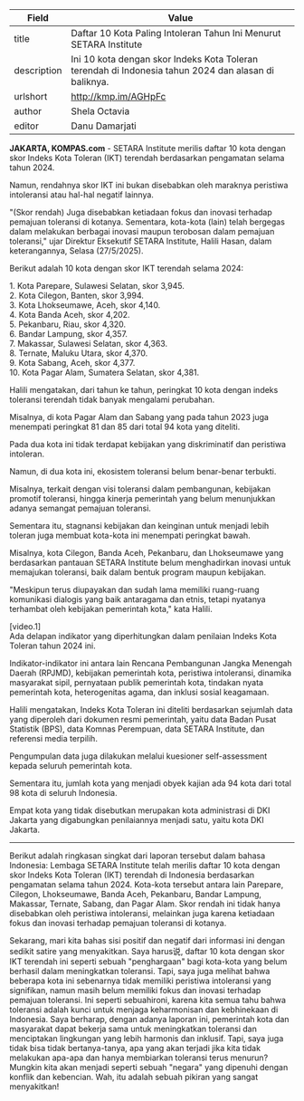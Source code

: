 | Field       | Value                                                       |
|-------------|-------------------------------------------------------------|
| title       | Daftar 10 Kota Paling Intoleran Tahun Ini Menurut SETARA Institute  |
| description | Ini 10 kota dengan skor Indeks Kota Toleran terendah di Indonesia tahun 2024 dan alasan di baliknya. |
| urlshort    | http://kmp.im/AGHpFc |
| author      | Shela Octavia |
| editor      | Danu Damarjati  |

**JAKARTA, KOMPAS.com** - SETARA Institute merilis daftar 10 kota dengan skor Indeks Kota Toleran (IKT) terendah berdasarkan pengamatan selama tahun 2024.

Namun, rendahnya skor IKT ini bukan disebabkan oleh maraknya peristiwa intoleransi atau hal-hal negatif lainnya.

"(Skor rendah) Juga disebabkan ketiadaan fokus dan inovasi terhadap pemajuan toleransi di kotanya. Sementara, kota-kota (lain) telah bergegas dalam melakukan berbagai inovasi maupun terobosan dalam pemajuan toleransi," ujar Direktur Eksekutif SETARA Institute, Halili Hasan, dalam keterangannya, Selasa (27/5/2025).

Berikut adalah 10 kota dengan skor IKT terendah selama 2024:

1\. Kota Parepare, Sulawesi Selatan, skor 3,945.\
2. Kota Cilegon, Banten, skor 3,994.\
3. Kota Lhokseumawe, Aceh, skor 4,140.\
4. Kota Banda Aceh, skor 4,202.\
5. Pekanbaru, Riau, skor 4,320.\
6. Bandar Lampung, skor 4,357.\
7. Makassar, Sulawesi Selatan, skor 4,363.\
8. Ternate, Maluku Utara, skor 4,370.\
9. Kota Sabang, Aceh, skor 4,377.\
10. Kota Pagar Alam, Sumatera Selatan, skor 4,381.

Halili mengatakan, dari tahun ke tahun, peringkat 10 kota dengan indeks toleransi terendah tidak banyak mengalami perubahan.

Misalnya, di kota Pagar Alam dan Sabang yang pada tahun 2023 juga menempati peringkat 81 dan 85 dari total 94 kota yang diteliti.

Pada dua kota ini tidak terdapat kebijakan yang diskriminatif dan peristiwa intoleran.

Namun, di dua kota ini, ekosistem toleransi belum benar-benar terbukti.

Misalnya, terkait dengan visi toleransi dalam pembangunan, kebijakan promotif toleransi, hingga kinerja pemerintah yang belum menunjukkan adanya semangat pemajuan toleransi.

Sementara itu, stagnansi kebijakan dan keinginan untuk menjadi lebih toleran juga membuat kota-kota ini menempati peringkat bawah.

Misalnya, kota Cilegon, Banda Aceh, Pekanbaru, dan Lhokseumawe yang berdasarkan pantauan SETARA Institute belum menghadirkan inovasi untuk memajukan toleransi, baik dalam bentuk program maupun kebijakan.

"Meskipun terus diupayakan dan sudah lama memiliki ruang-ruang komunikasi dialogis yang baik antaragama dan etnis, tetapi nyatanya terhambat oleh kebijakan pemerintah kota," kata Halili.

\[video.1\]\
Ada delapan indikator yang diperhitungkan dalam penilaian Indeks Kota Toleran tahun 2024 ini.

Indikator-indikator ini antara lain Rencana Pembangunan Jangka Menengah Daerah (RPJMD), kebijakan pemerintah kota, peristiwa intoleransi, dinamika masyarakat sipil, pernyataan publik pemerintah kota, tindakan nyata pemerintah kota, heterogenitas agama, dan inklusi sosial keagamaan.

Halili mengatakan, Indeks Kota Toleran ini diteliti berdasarkan sejumlah data yang diperoleh dari dokumen resmi pemerintah, yaitu data Badan Pusat Statistik (BPS), data Komnas Perempuan, data SETARA Institute, dan referensi media terpilih.

Pengumpulan data juga dilakukan melalui kuesioner self-assessment kepada seluruh pemerintah kota.

Sementara itu, jumlah kota yang menjadi obyek kajian ada 94 kota dari total 98 kota di seluruh Indonesia.

Empat kota yang tidak disebutkan merupakan kota administrasi di DKI Jakarta yang digabungkan penilaiannya menjadi satu, yaitu kota DKI Jakarta.

---
Berikut adalah ringkasan singkat dari laporan tersebut dalam bahasa Indonesia: Lembaga SETARA Institute telah merilis daftar 10 kota dengan skor Indeks Kota Toleran (IKT) terendah di Indonesia berdasarkan pengamatan selama tahun 2024. Kota-kota tersebut antara lain Parepare, Cilegon, Lhokseumawe, Banda Aceh, Pekanbaru, Bandar Lampung, Makassar, Ternate, Sabang, dan Pagar Alam. Skor rendah ini tidak hanya disebabkan oleh peristiwa intoleransi, melainkan juga karena ketiadaan fokus dan inovasi terhadap pemajuan toleransi di kotanya.

Sekarang, mari kita bahas sisi positif dan negatif dari informasi ini dengan sedikit satire yang menyakitkan. Saya harus说, daftar 10 kota dengan skor IKT terendah ini seperti sebuah "penghargaan" bagi kota-kota yang belum berhasil dalam meningkatkan toleransi. Tapi, saya juga melihat bahwa beberapa kota ini sebenarnya tidak memiliki peristiwa intoleransi yang signifikan, namun masih belum memiliki fokus dan inovasi terhadap pemajuan toleransi. Ini seperti sebuahironi, karena kita semua tahu bahwa toleransi adalah kunci untuk menjaga keharmonisan dan kebhinekaan di Indonesia. Saya berharap, dengan adanya laporan ini, pemerintah kota dan masyarakat dapat bekerja sama untuk meningkatkan toleransi dan menciptakan lingkungan yang lebih harmonis dan inklusif. Tapi, saya juga tidak bisa tidak bertanya-tanya, apa yang akan terjadi jika kita tidak melakukan apa-apa dan hanya membiarkan toleransi terus menurun? Mungkin kita akan menjadi seperti sebuah "negara" yang dipenuhi dengan konflik dan kebencian. Wah, itu adalah sebuah pikiran yang sangat menyakitkan!
